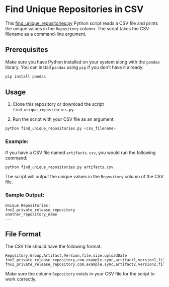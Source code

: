 
# Find Unique Repositories in CSV

This [find_unique_repositories.py](find_unique_repositories.py) Python script reads a CSV file and prints the unique values in the `Repository` column. The script takes the CSV filename as a command-line argument.

## Prerequisites

Make sure you have Python installed on your system along with the `pandas` library. You can install `pandas` using `pip` if you don't have it already:

```bash
pip install pandas
```

## Usage

1. Clone this repository or download the script `find_unique_repositories.py`.

2. Run the script with your CSV file as an argument.

```bash
python find_unique_repositories.py <csv_filename>
```

### Example:

If you have a CSV file named `artifacts.csv`, you would run the following command:

```bash
python find_unique_repositories.py artifacts.csv
```

The script will output the unique values in the `Repository` column of the CSV file.

### Sample Output:

```
Unique Repositories:
fnv2_private_release_repository
another_repository_name
...
```

## File Format

The CSV file should have the following format:

```csv
Repository,Group,Artifact,Version,file,size,uploadDate
fnv2_private_release_repository,com.example.sync,artifact1,version1,file1,12345,uploadDate1
fnv2_private_release_repository,com.example.sync,artifact2,version2,file2,67890,uploadDate2
```

Make sure the column `Repository` exists in your CSV file for the script to work correctly.
